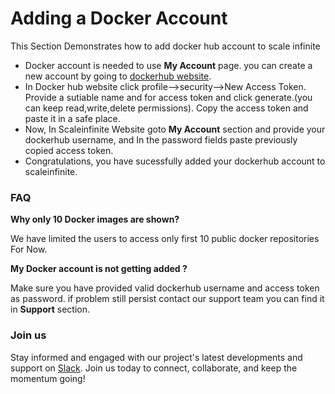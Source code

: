 # Adding a Docker Account

This Section Demonstrates how to add docker hub account to scale infinite

* &#x20;Docker account is needed to use **My Account** page. you can create a new account by going to [dockerhub website](https://hub.docker.com/).
* &#x20;In Docker hub website click profile-->security-->New Access Token. Provide a sutiable name and for access token and click generate.(you can keep read,write,delete permissions). Copy the access token and paste it in a safe place.
* &#x20;Now, In Scaleinfinite Website goto **My Account** section and provide your dockerhub username, and In the password fields paste previously copied access token.
* &#x20;Congratulations, you have sucessfully added your dockerhub account to scaleinfinite.

### FAQ

**Why only 10 Docker images are shown?**

We have limited the users to access only first 10 public docker repositories For Now.

**My Docker account is not getting added ?**

Make sure you have provided valid dockerhub username and access token as password. if problem still persist contact our support team you can find it in **Support** section.

### Join us

Stay informed and engaged with our project's latest developments and support on [Slack](https://app.slack.com/client/T04QS32JX6E/C04QKEWE146). Join us today to connect, collaborate, and keep the momentum going! &#x20;

